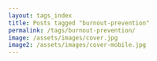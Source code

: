 ```yaml
---
layout: tags_index
title: Posts tagged "burnout-prevention"
permalink: /tags/burnout-prevention/
image: /assets/images/cover.jpg
image2: /assets/images/cover-mobile.jpg
---
```

